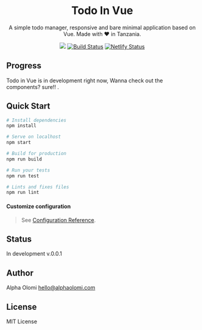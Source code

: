 <h1 align="center">Todo In Vue</h1>
<p align="center">A simple todo manager, responsive and bare minimal application based on Vue. Made with ❤️ in Tanzania.</p>


<p align="center">
  <a href="#"><img src="https://img.shields.io/badge/Maintained%3F-yes-green.svg"></a>
  <a href="#"><img src="https://travis-ci.com/alphaolomi/todo-in-vue.svg?branch=master" alt="Build Status"></a>
  <a href="https://app.netlify.com/sites/todo-in-vue1/deploys"><img src="https://api.netlify.com/api/v1/badges/7ca6f399-d08d-488f-b9b3-199650cd87d0/deploy-status" alt="Netlify Status"></a>
</p>

## Progress

Todo in Vue is in development right now, Wanna check out the components? sure!! .

## Quick Start

```bash
# Install dependencies
npm install

# Serve on localhost
npm start

# Build for production
npm run build

# Run your tests
npm run test

# Lints and fixes files
npm run lint
```

#### Customize configuration
> See [Configuration Reference](https://cli.vuejs.org/config/).



## Status

In development v.0.0.1


## Author

Alpha Olomi [hello@alphaolomi.com](mailto:hello@alphaolomi.com)

## License
MIT License
